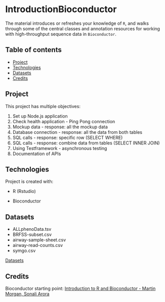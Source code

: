 # IntroductionBioconductor
The material introduces or refreshes your knowledge of `R`, and walks through some of the central classes and annotation resources for working with high-throughput sequence data in `Bioconductor`.

## Table of contents
* [Project](#Project)
* [Technologies](#technologies)
* [Datasets](#Datasets)
* [Credits](#Credits)

## Project
This project has multiple objectives:
1. Set up Node.js application
2. Check health application - Ping Pong connection
3. Mockup data - response: all the mockup data
4. Database connection - response: all the data from both tables
5. SQL calls - response: specific row (SELECT WHERE)
6. SQL calls - response: combine data from tables (SELECT INNER JOIN)
7. Using Testframework - asynchronous testing
8. Documentation of APIs

## Technologies
Project is created with:
* R (Rstudio)

* Bioconductor


## Datasets

* ALLphenoData.tsv
* BRFSS-subset.csv
* airway-sample-sheet.csv
* airway-read-counts.csv
* symgo.csv

[Datasets](https://www.bioconductor.org/help/course-materials/2019/CSAMA/lab-1-intro-to-r-bioc.html)

## Credits
Bioconductor starting point:
[Introduction to R and Bioconductor - Martin Morgan, Sonali Arora](https://www.bioconductor.org/help/course-materials/2019/CSAMA/lab-1-intro-to-r-bioc.html)

